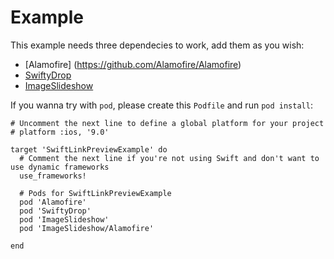 # Example

This example needs three dependecies to work, add them as you wish:

- [Alamofire] (https://github.com/Alamofire/Alamofire)
- [SwiftyDrop](https://github.com/morizotter/SwiftyDrop)
- [ImageSlideshow](https://github.com/zvonicek/ImageSlideshow)


If you wanna try with `pod`, please create this `Podfile` and run `pod install`:

```
# Uncomment the next line to define a global platform for your project
# platform :ios, '9.0'

target 'SwiftLinkPreviewExample' do
  # Comment the next line if you're not using Swift and don't want to use dynamic frameworks
  use_frameworks!

  # Pods for SwiftLinkPreviewExample
  pod 'Alamofire'
  pod 'SwiftyDrop'
  pod 'ImageSlideshow'
  pod 'ImageSlideshow/Alamofire'

end
```